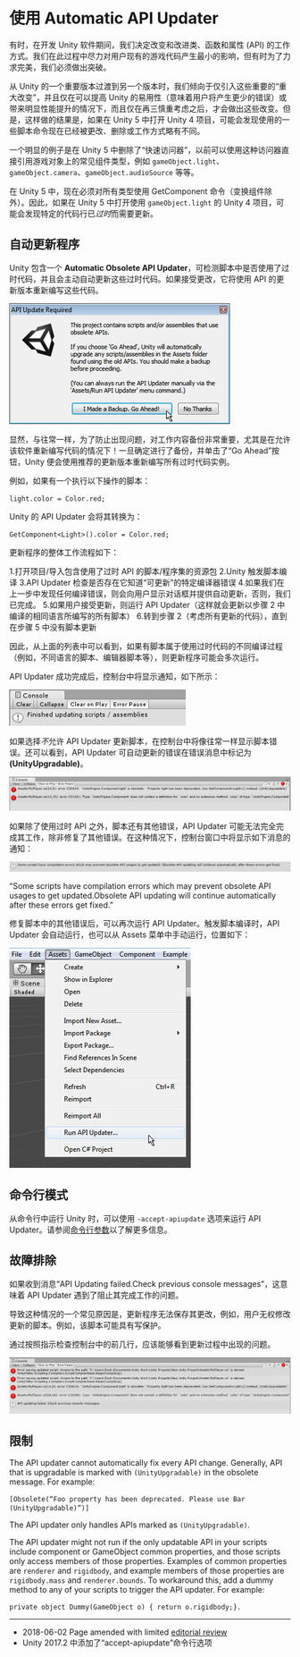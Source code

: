 # 使用 Automatic API Updater

有时，在开发 Unity 软件期间，我们决定改变和改进类、函数和属性 (API) 的工作方式。我们在此过程中尽力对用户现有的游戏代码产生最小的影响，但有时为了力求完美，我们必须做出突破。

从 Unity 的一个重要版本过渡到另一个版本时，我们倾向于仅引入这些重要的“重大改变”，并且仅在可以提高 Unity 的易用性（意味着用户将产生更少的错误）或带来明显性能提升的情况下，而且仅在再三慎重考虑之后，才会做出这些改变。但是，这样做的结果是，如果在 Unity 5 中打开 Unity 4 项目，可能会发现使用的一些脚本命令现在已经被更改、删除或工作方式略有不同。

一个明显的例子是在 Unity 5 中删除了“快速访问器”，以前可以使用这种访问器直接引用游戏对象上的常见组件类型，例如 `gameObject.light`、`gameObject.camera`、`gameObject.audioSource` 等等。

在 Unity 5 中，现在必须对所有类型使用 GetComponent 命令（变换组件除外）。因此，如果在 Unity 5 中打开使用 `gameObject.light` 的 Unity 4 项目，可能会发现特定的代码行已*过时*而需要更新。

## 自动更新程序

Unity 包含一个 **Automatic Obsolete API Updater**，可检测脚本中是否使用了过时代码，并且会主动自动更新这些过时代码。如果接受更改，它将使用 API 的更新版本重新编写这些代码。

![API 更新对话框](../uploads/Main/APIUpdaterWarningDialog.png)

显然，与往常一样，为了防止出现问题，对工作内容备份非常重要，尤其是在允许该软件重新编写代码的情况下！一旦确定进行了备份，并单击了“Go Ahead”按钮，Unity 便会使用推荐的更新版本重新编写所有过时代码实例。

例如，如果有一个执行以下操作的脚本：

````
light.color = Color.red;
````

Unity 的 API Updater 会将其转换为：

````
GetComponent<Light>().color = Color.red;
````

更新程序的整体工作流程如下：

1.打开项目/导入包含使用了过时 API 的脚本/程序集的资源包
2.Unity 触发脚本编译
3.API Updater 检查是否存在它知道“可更新”的特定编译器错误
4.如果我们在上一步中发现任何编译错误，则会向用户显示对话框并提供自动更新，否则，我们已完成。
5.如果用户接受更新，则运行 API Updater（这样就会更新以步骤 2 中编译的相同语言所编写的所有脚本）
6.转到步骤 2（考虑所有更新的代码），直到在步骤 5 中没有脚本更新

因此，从上面的列表中可以看到，如果有脚本属于使用过时代码的不同编译过程（例如，不同语言的脚本、编辑器脚本等），则更新程序可能会多次运行。

API Updater 成功完成后，控制台中将显示通知，如下所示：

![成功！](../uploads/Main/APIUpdaterFinishedConsoleLog.png)

如果选择*不*允许 API Updater 更新脚本，在控制台中将像往常一样显示脚本错误。还可以看到，API Updater 可自动更新的错误在错误消息中标记为 **(UnityUpgradable)**。

![取消 API Updater 时在控制台中显示的错误](../uploads/Main/APIUpdaterRejectedConsoleErrors.png)

如果除了使用过时 API 之外，脚本还有其他错误，API Updater 可能无法完全完成其工作，除非修复了其他错误。在这种情况下，控制台窗口中将显示如下消息的通知：

![脚本中的其他错误可能会阻止 API Updater 正常工作。](../uploads/Main/APIUpdaterOtherErrors.png)

“Some scripts have compilation errors which may prevent obsolete API usages to get updated.Obsolete API updating will continue automatically after these errors get fixed.”

修复脚本中的其他错误后，可以再次运行 API Updater。触发脚本编译时，API Updater 会自动运行，也可以从 Assets 菜单中手动运行，位置如下：

![可以从 Assets 菜单中手动运行 API Updater。](../uploads/Main/APIUpdaterMenuOption.png)

## 命令行模式

从命令行中运行 Unity 时，可以使用 `-accept-apiupdate` 选项来运行 API Updater。请参阅[命令行参数](CommandLineArguments.html)以了解更多信息。


## 故障排除

如果收到消息“API Updating failed.Check previous console messages”，这意味着 API Updater 遇到了阻止其完成工作的问题。

导致这种情况的一个常见原因是，更新程序无法保存其更改，例如，用户无权修改更新的脚本。例如，该脚本可能具有写保护。

通过按照指示检查控制台中的前几行，应该能够看到更新过程中出现的问题。

![在此示例中，API Updater 失败，原因是其没有脚本文件的写权限。](../uploads/Main/APIUpdaterFailed.png)

## 限制

The API updater cannot automatically fix every API change. Generally, API that is upgradable is marked with `(UnityUpgradable)` in the obsolete message. For example:

```
[Obsolete(“Foo property has been deprecated. Please use Bar (UnityUpgradable)”)]
```

The API updater only handles APIs marked as `(UnityUpgradable)`. 

The API updater might not run if the only updatable API in your scripts include component or GameObject common properties, and those scripts only access members of those properties. Examples of common properties are `renderer` and `rigidbody`, and example members of those properties are `rigidbody.mass` and `renderer.bounds`. To workaround this, add a dummy method to any of your scripts to trigger the API updater. For example:

```
private object Dummy(GameObject o) { return o.rigidbody;}.
```

---
* <span class="page-edit">2018-06-02  Page amended with limited [editorial review](DocumentationEditorialReview.html)
</span><br/>
* <span class="page-history">Unity 2017.2 中添加了“accept-apiupdate”命令行选项</span>
